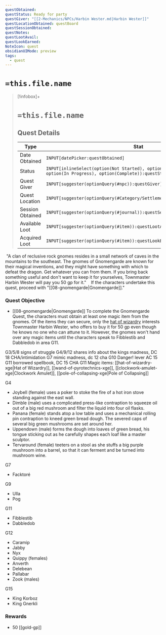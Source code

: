 ```yaml
---
questObtained: 
questStatus: Ready for party
questGiver: "[[2-Mechanics/NPCs/Harbin Wester.md|Harbin Wester]]"
questLocationObtained: questBoard
questSessionObtained: 
questNotes: 
questLootAvail: 
questLookEarned: 
NoteIcon: quest
obsidianUIMode: preview
tags:
  - quest
---
```


# `=this.file.name`

> [!infobox]+
> # `=this.file.name`
> ## Quest Details
> Type |  Stat |
> ---|---|
> Date Obtained | `INPUT[datePicker:questObtained]` |
> Status | `INPUT[inlineSelect(option(Not Started), option(Ready for party), option(In Progress), option(Complete)):questStatus]` |
> Quest Giver | `INPUT[suggester(optionQuery(#npc)):questGiver]` |
> Quest Location | `INPUT[suggester(optionQuery(#Category/Settlement)):questLocationObtained]` |
> Session Obtained | `INPUT[suggester(optionQuery(#journal)):questSessionObtained]` |
> Available Loot | `INPUT[suggester(optionQuery(#item)):questLootAvail]` |
> Acquired Loot | `INPUT[suggester(optionQuery(#item)):questLookEarned]` |

 "A clan of reclusive rock gnomes resides in a small network of caves in the mountains to the southeast. The gnomes of Gnomengarde are known for their magical inventions, and they might have something with which to defeat the dragon. Get whatever you can from them. If you bring back something useful and don't want to keep it for yourselves, Townmaster Harbin Wester will pay you 50 gp for it." 
 
 If the characters undertake this quest, proceed with "[[08-gnomengarde|Gnomengarde]]."

### Quest Objective

- [[08-gnomengarde|Gnomengarde]]
To complete the Gnomengarde Quest, the characters must obtain at least one magic item from the gnomes. Of the items they can secure, only the [hat of wizardry](app://obsidian.md/2-Mechanics/CLI/items/hat-of-wizardry-xge.md) interests Townmaster Harbin Wester, who offers to buy it for 50 gp even though he knows no one who can attune to it. However, the gnomes won't hand over any magic items until the characters speak to Fibblestib and Dabbledob in area G11.

G3/5/8 signs of struggle
G4/9/12 shares info about the kings madness, DC 18 CHA/intimidation
G7 mimic madness, dc 12 cha
G10 Danger! lever AC 15
G11 borrowed spellbook, DC 15 CHA
G11 Magic items: [[hat-of-wizardry-xge|Hat of Wizardry]], [[wand-of-pyrotechnics-xge]], [[clockwork-amulet-xge|Clockwork Amulet]], [[pole-of-collapsing-xge|Pole of Collapsing]]

G4
- Joybell (female) uses a poker to stoke the fire of a hot iron stove standing against the east wall.
- Dimble (male) uses a complicated press-like contraption to squeeze oil out of a big red mushroom and filter the liquid into four oil flasks.
- Panana (female) stands atop a low table and uses a mechanical rolling pin contraption to kneed green bread dough. The severed caps of several big green mushrooms are set around her.
- Uppendown (male) forms the dough into loaves of green bread, his tongue sticking out as he carefully shapes each loaf like a master sculptor.
- Tervaround (female) teeters on a stool as she stuffs a big purple mushroom into a barrel, so that it can ferment and be turned into mushroom wine.

G7
* Facktoré

G9
* Ulla
* Pog

G11
- Fibblestib 
- Dabbledob

G12
* Caramip
* Jabby
* Nyx
* Quippy (females)
* Anverth
* Delebean
* Pallabar
* Zook (males)

G15
* King Korboz
* King Gnerkli

### Rewards

- 50 [[gold-gp]]
